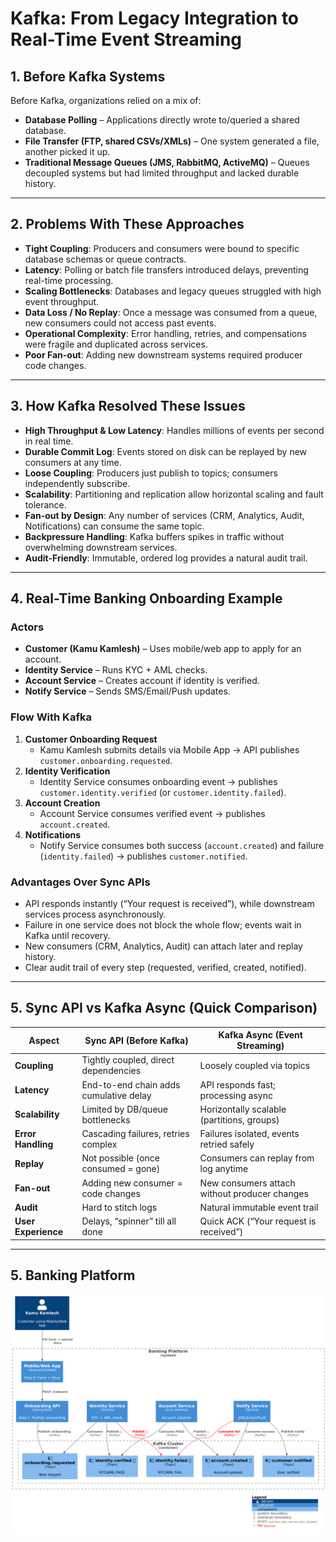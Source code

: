 # Kafka: From Legacy Integration to Real-Time Event Streaming

## 1. Before Kafka Systems

Before Kafka, organizations relied on a mix of:

- **Database Polling** – Applications directly wrote to/queried a shared database.
- **File Transfer (FTP, shared CSVs/XMLs)** – One system generated a file, another picked it up.
- **Traditional Message Queues (JMS, RabbitMQ, ActiveMQ)** – Queues decoupled systems but had limited throughput and lacked durable history.

---

## 2. Problems With These Approaches

- **Tight Coupling**: Producers and consumers were bound to specific database schemas or queue contracts.
- **Latency**: Polling or batch file transfers introduced delays, preventing real-time processing.
- **Scaling Bottlenecks**: Databases and legacy queues struggled with high event throughput.
- **Data Loss / No Replay**: Once a message was consumed from a queue, new consumers could not access past events.
- **Operational Complexity**: Error handling, retries, and compensations were fragile and duplicated across services.
- **Poor Fan-out**: Adding new downstream systems required producer code changes.

---

## 3. How Kafka Resolved These Issues

- **High Throughput & Low Latency**: Handles millions of events per second in real time.
- **Durable Commit Log**: Events stored on disk can be replayed by new consumers at any time.
- **Loose Coupling**: Producers just publish to topics; consumers independently subscribe.
- **Scalability**: Partitioning and replication allow horizontal scaling and fault tolerance.
- **Fan-out by Design**: Any number of services (CRM, Analytics, Audit, Notifications) can consume the same topic.
- **Backpressure Handling**: Kafka buffers spikes in traffic without overwhelming downstream services.
- **Audit-Friendly**: Immutable, ordered log provides a natural audit trail.

---

## 4. Real-Time Banking Onboarding Example

### Actors

- **Customer (Kamu Kamlesh)** – Uses mobile/web app to apply for an account.
- **Identity Service** – Runs KYC + AML checks.
- **Account Service** – Creates account if identity is verified.
- **Notify Service** – Sends SMS/Email/Push updates.

### Flow With Kafka

1. **Customer Onboarding Request**
   - Kamu Kamlesh submits details via Mobile App → API publishes `customer.onboarding.requested`.
2. **Identity Verification**
   - Identity Service consumes onboarding event → publishes `customer.identity.verified` (or `customer.identity.failed`).
3. **Account Creation**
   - Account Service consumes verified event → publishes `account.created`.
4. **Notifications**
   - Notify Service consumes both success (`account.created`) and failure (`identity.failed`) → publishes `customer.notified`.

### Advantages Over Sync APIs

- API responds instantly (“Your request is received”), while downstream services process asynchronously.
- Failure in one service does not block the whole flow; events wait in Kafka until recovery.
- New consumers (CRM, Analytics, Audit) can attach later and replay history.
- Clear audit trail of every step (requested, verified, created, notified).

---

## 5. Sync API vs Kafka Async (Quick Comparison)

| Aspect              | Sync API (Before Kafka)                | Kafka Async (Event Streaming)                 |
| ------------------- | -------------------------------------- | --------------------------------------------- |
| **Coupling**        | Tightly coupled, direct dependencies   | Loosely coupled via topics                    |
| **Latency**         | End-to-end chain adds cumulative delay | API responds fast; processing async           |
| **Scalability**     | Limited by DB/queue bottlenecks        | Horizontally scalable (partitions, groups)    |
| **Error Handling**  | Cascading failures, retries complex    | Failures isolated, events retried safely      |
| **Replay**          | Not possible (once consumed = gone)    | Consumers can replay from log anytime         |
| **Fan-out**         | Adding new consumer = code changes     | New consumers attach without producer changes |
| **Audit**           | Hard to stitch logs                    | Natural immutable event trail                 |
| **User Experience** | Delays, “spinner” till all done        | Quick ACK (“Your request is received”)        |

---

## 5. Banking Platform

![Banking Platform](/img/kafka/banking-platform.png)
